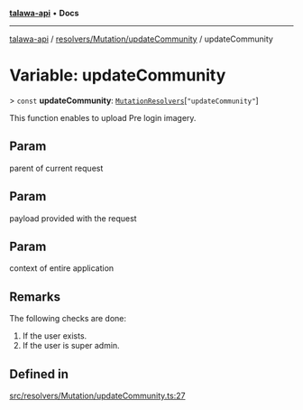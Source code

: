 [**talawa-api**](../../../../README.md) • **Docs**

***

[talawa-api](../../../../modules.md) / [resolvers/Mutation/updateCommunity](../README.md) / updateCommunity

# Variable: updateCommunity

\> `const` **updateCommunity**: [`MutationResolvers`](../../../../types/generatedGraphQLTypes/type-aliases/MutationResolvers.md)\[`"updateCommunity"`\]

This function enables to upload Pre login imagery.

## Param

parent of current request

## Param

payload provided with the request

## Param

context of entire application

## Remarks

The following checks are done:
1. If the user exists.
2. If the user is super admin.

## Defined in

[src/resolvers/Mutation/updateCommunity.ts:27](https://github.com/PalisadoesFoundation/talawa-api/blob/60937520d7a29ccf883a9c6a7c2d186bae92a81b/src/resolvers/Mutation/updateCommunity.ts#L27)
